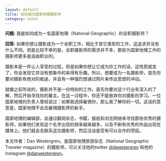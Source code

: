 ```yaml
---
layout: default
title: 如何成为国家地理摄影师
category: notes
---
```

__问题:__ 我是如何成为一名国家地理（National Geographic）的全职摄影师？

__回答:__ 如果你想让摄影成为一个全职工作，相比于其它类型的工作，这追求并没有什么不同。但是比较不幸的是，全职摄影师的需求并不多，那些为国家地理工作的摄影师更多是自由职业的。

摄影本是一件让人享受的过程，但是如果你想让它成为你工作的话，这性质就变了，你会发现它并没有想象中的来得有乐趣。所以，想要成为一名摄影师，首先你要对摄影有绝对的痴迷，并且有一种强烈想通过照片来传达思想的冲动。

就像之前所说的，摄影并不是一份特别的工作。首先你要对这个行业有深入的了解，然后开始寻找你的雇主。在这一过程中，你还不能放弃你对摄影的学习。一位国家地理的负责人曾经说过：如果我选择雇佣你，那么我了解你的一切。这话的意思是，国家地理不会去雇佣摄影界的新手。

国家地理的编辑部，会通过翻阅杂志，书籍，报纸和浏览网络来寻找那些优秀的摄影师，如果他们发现这个名字出现的频率越来越多，以及不断有优秀的作品出现在媒体上。他们就会去联系这位摄影师，然后洽谈是否有可以合作的项目。

本文作者：Dan Westergren。是国家地理旅游杂志（National Geographic Traveler magazine）的摄影师，可以关注他的twitter [@dwestergren](https://twitter.com/dwestergren)  和他的 Instagram [@danwestergren](http://instagram.com/danwestergren)。
